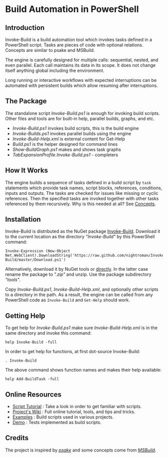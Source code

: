 
Build Automation in PowerShell
==============================

## Introduction

Invoke-Build is a build automation tool which invokes tasks defined in a
PowerShell script. Tasks are pieces of code with optional relations.
Concepts are similar to psake and MSBuild.

The engine is carefully designed for multiple calls: sequential, nested, and
even parallel. Each call maintains its data in its scope. It does not change
itself anything global including the environment.

Long running or interactive workflows with expected interruptions can be
automated with persistent builds which allow resuming after interruptions.

## The Package

The standalone script *Invoke-Build.ps1* is enough for invoking build scripts.
Other files and tools are for built-in help, parallel builds, graphs, and etc.

* *Invoke-Build.ps1* invokes build scripts, this is the build engine
* *Invoke-Builds.ps1* invokes parallel builds using the engine
* *Invoke-Build-Help.xml* is external content for Get-Help
* *Build.ps1* is the helper designed for command lines
* *Show-BuildGraph.ps1* makes and shows task graphs
* *TabExpansionProfile.Invoke-Build.ps1* - completers

## How It Works

The engine builds a sequence of tasks defined in a build script by `task`
statements which provide task names, script blocks, references, conditions,
inputs and outputs. The tasks are checked for issues like missing or cyclic
references. Then the specified tasks are invoked together with other tasks
referenced by them recursively. Why is this needed at all? See
[Concepts](https://github.com/nightroman/Invoke-Build/wiki/Concepts).

## Installation

Invoke-Build is distributed as the NuGet package [Invoke-Build](https://www.nuget.org/packages/Invoke-Build).
Download it to the current location as the directory *"Invoke-Build"* by this PowerShell command:

    Invoke-Expression (New-Object Net.WebClient).DownloadString('https://raw.github.com/nightroman/Invoke-Build/master/Download.ps1')

Alternatively, download it by NuGet tools or [directly](http://nuget.org/api/v2/package/Invoke-Build).
In the latter case rename the package to *".zip"* and unzip. Use the package
subdirectory *"tools"*.

Copy *Invoke-Build.ps1*, *Invoke-Build-Help.xml*, and optionally other scripts
to a directory in the path. As a result, the engine can be called from any
PowerShell code as `Invoke-Build` and `Get-Help` should work.

## Getting Help

To get help for *Invoke-Build.ps1* make sure *Invoke-Build-Help.xml* is in the
same directory and invoke this command:

    help Invoke-Build -full

In order to get help for functions, at first dot-source Invoke-Build:

    . Invoke-Build

The above command shows function names and makes their help available:

    help Add-BuildTask -full

## Online Resources

- [Script Tutorial](https://github.com/nightroman/Invoke-Build/wiki/Script-Tutorial)
: Take a look in order to get familiar with scripts.
- [Project's Wiki](https://github.com/nightroman/Invoke-Build/wiki)
: Full online tutorial, tools, and tips and tricks.
- [Examples](https://github.com/nightroman/Invoke-Build/wiki/Build-Scripts-in-Projects)
: Build scripts used in various projects.
- [Demo](https://github.com/nightroman/Invoke-Build/tree/master/Demo)
: Tests implemented as build scripts.

## Credits

The project is inspired by
[*psake*](https://github.com/psake/psake)
and some concepts come from
[*MSBuild*](http://en.wikipedia.org/wiki/Msbuild).
